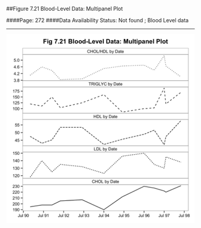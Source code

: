 ##Figure 7.21 Blood-Level Data: Multipanel Plot

####Page: 272
####Data Availability Status: Not found ; Blood Level data
***
![`Blood-Level Data: Multipanel Plot`](fig07-21_blood-level-data-multipanel-plot.png)


